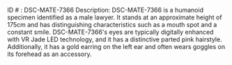 ID # : DSC-MATE-7366
Description: DSC-MATE-7366 is a humanoid specimen identified as a male lawyer. It stands at an approximate height of 175cm and has distinguishing characteristics such as a mouth spot and a constant smile. DSC-MATE-7366's eyes are typically digitally enhanced with VR Jade LED technology, and it has a distinctive parted pink hairstyle. Additionally, it has a gold earring on the left ear and often wears goggles on its forehead as an accessory.